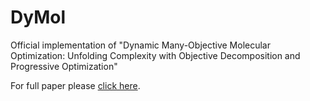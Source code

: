 # DyMol
Official implementation of "Dynamic Many-Objective Molecular Optimization: Unfolding Complexity with Objective Decomposition and Progressive Optimization"

For full paper please [click here](./DyMol_FullPaper.pdf).

